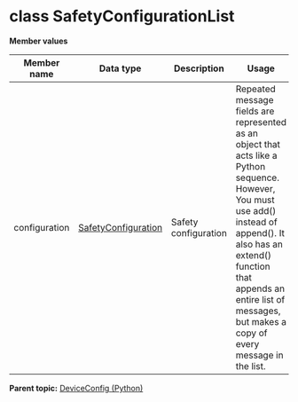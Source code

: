 # class SafetyConfigurationList

 **Member values** 

|Member name|Data type|Description|Usage|
|-----------|---------|-----------|-----|
|configuration| [SafetyConfiguration](SafetyConfiguration.md#)|Safety configuration|Repeated message fields are represented as an object that acts like a Python sequence. However, You must use add\(\) instead of append\(\). It also has an extend\(\) function that appends an entire list of messages, but makes a copy of every message in the list.|

**Parent topic:** [DeviceConfig \(Python\)](../../summary_pages/DeviceConfig.md)

